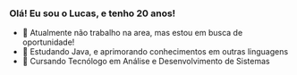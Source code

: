 ### Olá! Eu sou o Lucas, e tenho 20 anos!


- 🔭 Atualmente não trabalho na area, mas estou em busca de oportunidade!
- 🌱 Estudando Java, e aprimorando conhecimentos em outras linguagens
- 💬 Cursando Tecnólogo em Análise e Desenvolvimento de Sistemas
